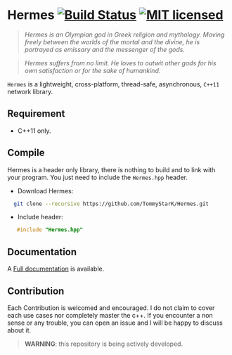 
# Hermes    [![Build Status](https://travis-ci.org/TommyStarK/Hermes.svg?branch=master)](https://travis-ci.org/TommyStarK/Hermes) [![MIT licensed](https://img.shields.io/badge/license-MIT-blue.svg)](./LICENSE)


> _Hermes is an Olympian god in Greek religion and mythology. Moving freely between the worlds of the mortal and the divine,
 he is portrayed as emissary and the messenger of the gods._

> _Hermes suffers from no limit. He loves to outwit other gods for his own satisfaction or for the sake of humankind._


`Hermes` is a lightweight, cross-platform, thread-safe, asynchronous, `C++11` network library.

## Requirement

- C++11 only.

## Compile

Hermes is a header only library, there is nothing to build and to link with your program. You just need to include
the `Hermes.hpp` header.

 - Download Hermes:

```bash
  git clone --recursive https://github.com/TommyStarK/Hermes.git
```

- Include header:

```cpp
   #include "Hermes.hpp"
```

## Documentation

A [Full documentation](https://github.com/TommyStarK/Hermes/blob/master/DOCUMENTATION.md) is available.


## Contribution

Each Contribution is welcomed and encouraged. I do not claim to cover each use cases nor completely master the c++. If you encounter a non sense or any trouble, you can open an issue
and I will be happy to discuss about it.


> **WARNING**: this repository is being actively developed.
